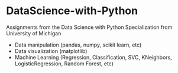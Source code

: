 # DataScience-with-Python
Assignments from the Data Science with Python Specialization from University of Michigan
- Data manipulation (pandas, numpy, scikit learn, etc)
- Data visualization (matplotlib)
- Machine Learning (Regression, Classification, SVC, KNeighbors, LogisticRegression, Random Forest, etc) 
